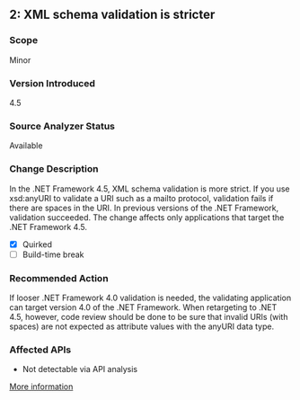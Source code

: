 ## 2: XML schema validation is stricter

### Scope
Minor

### Version Introduced
4.5

### Source Analyzer Status
Available

### Change Description
In the .NET Framework 4.5, XML schema validation is more strict. If you use xsd:anyURI to validate a URI such as a mailto protocol, validation fails if there are spaces in the URI. In previous versions of the .NET Framework, validation succeeded. The change affects only applications that target the .NET Framework 4.5.

- [x] Quirked
- [ ] Build-time break

### Recommended Action
If looser .NET Framework 4.0 validation is needed, the validating application can target version 4.0 of the .NET Framework. When retargeting to .NET 4.5, however, code review should be done to be sure that invalid URIs (with spaces) are not expected as attribute values with the anyURI data type.

### Affected APIs
* Not detectable via API analysis

[More information](https://msdn.microsoft.com/en-us/library/hh367887\(v=vs.110\).aspx)
